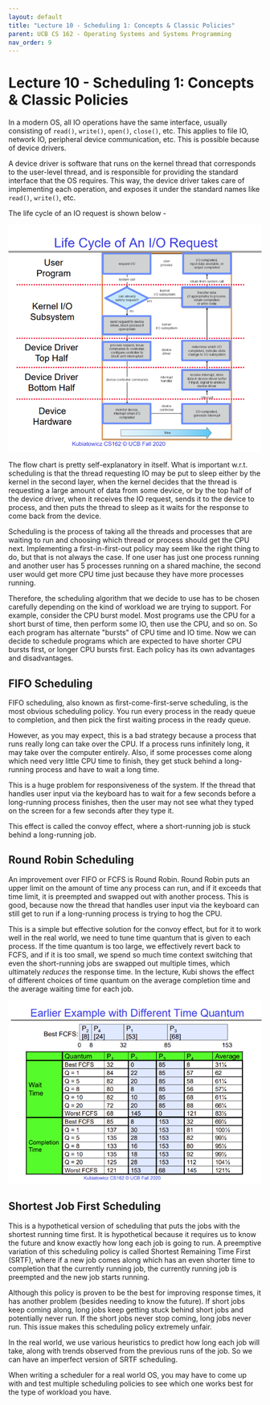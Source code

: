```yaml
---
layout: default
title: "Lecture 10 - Scheduling 1: Concepts & Classic Policies"
parent: UCB CS 162 - Operating Systems and Systems Programming
nav_order: 9
---
```


# Lecture 10 - Scheduling 1: Concepts & Classic Policies

In a modern OS, all IO operations have the same interface, usually consisting of `read()`, `write()`, `open()`, `close()`, etc. This applies to file IO, network IO, peripheral device communication, etc. This is possible because of device drivers.

A device driver is software that runs on the kernel thread that corresponds to the user-level thread, and is responsible for providing the standard interface that the OS requires. This way, the device driver takes care of implementing each operation, and exposes it under the standard names like `read()`, `write()`, etc.

The life cycle of an IO request is shown below -

<img src="./media/lec10-1.png" alt="Life Cycle of an IO Request">

The flow chart is pretty self-explanatory in itself. What is important w.r.t. scheduling is that the thread requesting IO may be put to sleep either by the kernel in the second layer, when the kernel decides that the thread is requesting a large amount of data from some device, or by the top half of the device driver, when it receives the IO request, sends it to the device to process, and then puts the thread to sleep as it waits for the response to come back from the device.

Scheduling is the process of taking all the threads and processes that are waiting to run and choosing which thread or process should get the CPU next. Implementing a first-in-first-out policy may seem like the right thing to do, but that is not always the case. If one user has just one process running and another user has 5 processes running on a shared machine, the second user would get more CPU time just because they have more processes running.

Therefore, the scheduling algorithm that we decide to use has to be chosen carefully depending on the kind of workload we are trying to support. For example, consider the CPU burst model. Most programs use the CPU for a short burst of time, then perform some IO, then use the CPU, and so on. So each program has alternate "bursts" of CPU time and IO time. Now we can decide to schedule programs which are expected to have shorter CPU bursts first, or longer CPU bursts first. Each policy has its own advantages and disadvantages.

## FIFO Scheduling
FIFO scheduling, also known as first-come-first-serve scheduling, is the most obvious scheduling policy. You run every process in the ready queue to completion, and then pick the first waiting process in the ready queue.

However, as you may expect, this is a bad strategy because a process that runs really long can take over the CPU. If a process runs infinitely long, it may take over the computer entirely. Also, if some processes come along which need very little CPU time to finish, they get stuck behind a long-running process and have to wait a long time.

This is a huge problem for responsiveness of the system. If the thread that handles user input via the keyboard has to wait for a few seconds before a long-running process finishes, then the user may not see what they typed on the screen for a few seconds after they type it.

This effect is called the convoy effect, where a short-running job is stuck behind a long-running job.

## Round Robin Scheduling
An improvement over FIFO or FCFS is Round Robin. Round Robin puts an upper limit on the amount of time any process can run, and if it exceeds that time limit, it is preempted and swapped out with another process. This is good, because now the thread that handles user input via the keyboard can still get to run if a long-running process is trying to hog the CPU.

This is a simple but effective solution for the convoy effect, but for it to work well in the real world, we need to tune time quantum that is given to each process. If the time quantum is too large, we effectively revert back to FCFS, and if it is too small, we spend so much time context switching that even the short-running jobs are swapped out multiple times, which ultimately _reduces_ the response time. In the lecture, Kubi shows the effect of different choices of time quantum on the average completion time and the average waiting time for each job.

<img src="./media/lec10-2.png" alt="Effect of different choices of time quanta on average waiting time and completion time">

## Shortest Job First Scheduling
This is a hypothetical version of scheduling that puts the jobs with the shortest running time first. It is hypothetical because it requires us to know the future and know exactly how long each job is going to run. A preemptive variation of this scheduling policy is called Shortest Remaining Time First (SRTF), where if a new job comes along which has an even shorter time to completion that the currently running job, the currently running job is preempted and the new job starts running.

Although this policy is proven to be the best for improving response times, it has another problem (besides needing to know the future). If short jobs keep coming along, long jobs keep getting stuck behind short jobs and potentially never run. If the short jobs never stop coming, long jobs never run. This issue makes this scheduling policy extremely unfair.

In the real world, we use various heuristics to predict how long each job will take, along with trends observed from the previous runs of the job. So we can have an imperfect version of SRTF scheduling.

When writing a scheduler for a real world OS, you may have to come up with and test multiple scheduling policies to see which one works best for the type of workload you have.